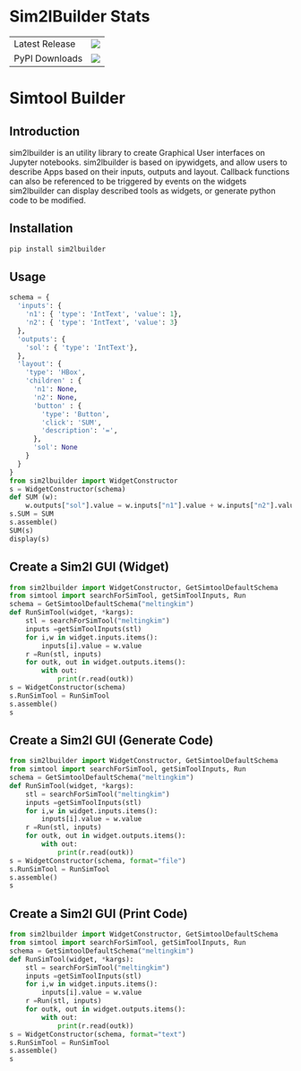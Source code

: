 # Sim2lBuilder Stats

<table>
    <tr>
        <td>Latest Release</td>
        <td>
            <a href="https://pypi.org/project/sim2lbuilder/"/>
            <img src="https://badge.fury.io/py/sim2lbuilder.svg"/>
        </td>
    </tr>
    <tr>
        <td>PyPI Downloads</td>
        <td>
            <a href="https://pepy.tech/project/sim2lbuilder"/>
            <img src="https://pepy.tech/badge/sim2lbuilder/month"/>
        </td>
    </tr>
</table>

# Simtool Builder


## Introduction

sim2lbuilder is an utility library to create Graphical User interfaces on Jupyter notebooks.
sim2lbuilder is based on ipywidgets, and allow users to describe Apps based on their inputs, outputs and layout. Callback functions can also be referenced to be triggered by events on the widgets
sim2lbuilder can display described tools as widgets, or generate python code to be modified.

## Installation


```bash
pip install sim2lbuilder
```


## Usage


```python
schema = {
  'inputs': { 
    'n1': { 'type': 'IntText', 'value': 1}, 
    'n2': { 'type': 'IntText', 'value': 3}
  },
  'outputs': { 
    'sol': { 'type': 'IntText'}, 
  },
  'layout': { 
    'type': 'HBox',
    'children' : {
      'n1': None,
      'n2': None,
      'button' : {
        'type': 'Button',
        'click': 'SUM',
        'description': '=',
      },
      'sol': None
    }
  }
}
from sim2lbuilder import WidgetConstructor
s = WidgetConstructor(schema)
def SUM (w):
    w.outputs["sol"].value = w.inputs["n1"].value + w.inputs["n2"].value
s.SUM = SUM
s.assemble()
SUM(s)
display(s)

```

## Create a Sim2l GUI (Widget) 


```python
from sim2lbuilder import WidgetConstructor, GetSimtoolDefaultSchema
from simtool import searchForSimTool, getSimToolInputs, Run
schema = GetSimtoolDefaultSchema("meltingkim")
def RunSimTool(widget, *kargs):
    stl = searchForSimTool("meltingkim")
    inputs =getSimToolInputs(stl)
    for i,w in widget.inputs.items():
        inputs[i].value = w.value
    r =Run(stl, inputs)
    for outk, out in widget.outputs.items():
        with out:
            print(r.read(outk))
s = WidgetConstructor(schema)
s.RunSimTool = RunSimTool
s.assemble()
s

```

## Create a Sim2l GUI (Generate Code) 


```python
from sim2lbuilder import WidgetConstructor, GetSimtoolDefaultSchema
from simtool import searchForSimTool, getSimToolInputs, Run
schema = GetSimtoolDefaultSchema("meltingkim")
def RunSimTool(widget, *kargs):
    stl = searchForSimTool("meltingkim")
    inputs =getSimToolInputs(stl)
    for i,w in widget.inputs.items():
        inputs[i].value = w.value
    r =Run(stl, inputs)
    for outk, out in widget.outputs.items():
        with out:
            print(r.read(outk))
s = WidgetConstructor(schema, format="file")
s.RunSimTool = RunSimTool
s.assemble()
s

```

## Create a Sim2l GUI (Print Code) 


```python
from sim2lbuilder import WidgetConstructor, GetSimtoolDefaultSchema
from simtool import searchForSimTool, getSimToolInputs, Run
schema = GetSimtoolDefaultSchema("meltingkim")
def RunSimTool(widget, *kargs):
    stl = searchForSimTool("meltingkim")
    inputs =getSimToolInputs(stl)
    for i,w in widget.inputs.items():
        inputs[i].value = w.value
    r =Run(stl, inputs)
    for outk, out in widget.outputs.items():
        with out:
            print(r.read(outk))
s = WidgetConstructor(schema, format="text")
s.RunSimTool = RunSimTool
s.assemble()
s

```
